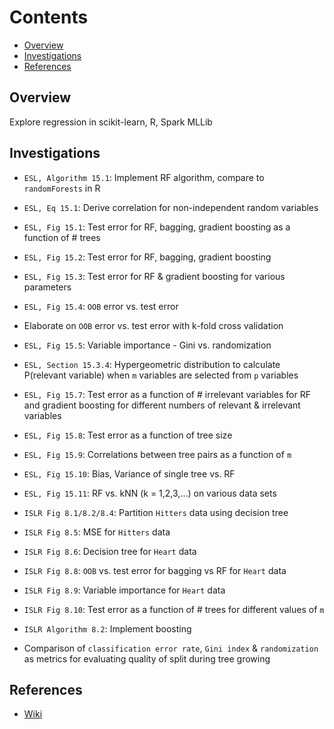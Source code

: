 # Contents
* [Overview](#overview)
* [Investigations](#investigations)
* [References](#references)

## Overview
Explore regression in scikit-learn, R, Spark MLLib

## Investigations
* `ESL, Algorithm 15.1`: Implement RF algorithm, compare to `randomForests` in R
* `ESL, Eq 15.1`: Derive correlation for non-independent random variables
* `ESL, Fig 15.1`: Test error for RF, bagging, gradient boosting as a function of # trees
* `ESL, Fig 15.2`: Test error for RF, bagging, gradient boosting
* `ESL, Fig 15.3`: Test error for RF & gradient boosting for various parameters
* `ESL, Fig 15.4`: `OOB` error vs. test error
* Elaborate on `OOB` error vs. test error with k-fold cross validation
* `ESL, Fig 15.5`: Variable importance - Gini vs. randomization
* `ESL, Section 15.3.4`: Hypergeometric distribution to calculate P(relevant variable) when `m` variables are selected from `p` variables
* `ESL, Fig 15.7`: Test error as a function of # irrelevant variables for RF and gradient boosting for different numbers of relevant & irrelevant variables
* `ESL, Fig 15.8`: Test error as a function of tree size
* `ESL, Fig 15.9`: Correlations between tree pairs as a function of `m`
* `ESL, Fig 15.10`: Bias, Variance of single tree vs. RF
* `ESL, Fig 15.11`: RF vs. kNN (k = 1,2,3,...) on various data sets

* `ISLR Fig 8.1/8.2/8.4`: Partition `Hitters` data using decision tree
* `ISLR Fig 8.5`: MSE for `Hitters` data
* `ISLR Fig 8.6`: Decision tree for `Heart` data
* `ISLR Fig 8.8`: `OOB` vs. test error for bagging vs RF for `Heart` data
* `ISLR Fig 8.9`: Variable importance for `Heart` data
* `ISLR Fig 8.10`: Test error as a function of # trees for different values of `m`
* `ISLR Algorithm 8.2`: Implement boosting

* Comparison of `classification error rate`, `Gini index` & `randomization` as metrics for evaluating quality of split during tree growing

## References
* [Wiki](https://github.com/niranjv/ml-notes/wiki/Tree-based-Methods)
